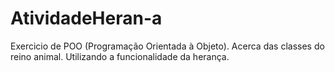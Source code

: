 # AtividadeHeran-a
Exercicio de POO (Programação Orientada à Objeto). Acerca das classes do reino animal. Utilizando a funcionalidade da herança.
